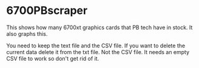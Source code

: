 # 6700PBscraper
This shows how many 6700xt graphics cards that PB tech have in stock. It also graphs this. 


You need to keep the text file and the CSV file. If you want to delete the current data delete it from the txt file. Not the CSV file. 
It needs an empty CSV file to work so don't get rid of it.
